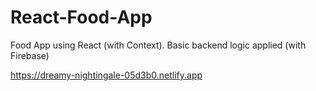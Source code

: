 # React-Food-App


Food App using React (with Context).
Basic backend logic applied (with Firebase)

https://dreamy-nightingale-05d3b0.netlify.app
